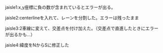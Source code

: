 jaisle1:x,y座標に負の数が含まれているとエラーが出る。

jaisle2:centerlineを入れて、レーンを分割した。エラーは残ったまま

jaisle3:2車線に変えて、交差点を付け加えた。（交差点で直進したときにエラーが出るかも...）

jaisle4:緯度をNからSに修正した
